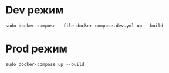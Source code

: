 # Dev режим
`sudo docker-compose --file docker-compose.dev.yml up --build`

# Prod режим
`sudo docker-compose up --build`